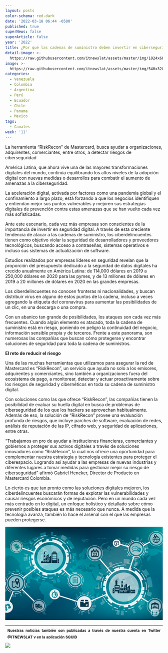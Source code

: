```yaml
---
layout: posts
color-schema: red-dark
date: '2022-03-18 06:44 -0500'
published: true
superNews: false
superArticle: false
year: '2022'
title: ¿Por qué las cadenas de suministro deben invertir en ciberseguridad?
detail-image: >-
  https://raw.githubusercontent.com/itnewslat/assets/master/img/1024x680/cadena-de-suministros-g.jpg
image: >-
  https://raw.githubusercontent.com/itnewslat/assets/master/img/540x320/cadena-de-suministros-p.jpg
categories:
  - Venezuela
  - Colombia
  - Argentina
  - Perú
  - Ecuador
  - Chile
  - Panama
  - Mexico
tags:
  - Canales
week: '11'
---
```

La herramienta “RiskRecon” de Mastercard, busca ayudar a organizaciones, adquirentes, comerciantes, entre otros, a detectar riesgos de ciberseguridad

América Latina, que ahora vive una de las mayores transformaciones digitales del mundo, continúa equilibrando los altos niveles de la adopción digital con nuevas medidas o desarrollos para combatir el aumento de amenazas a la ciberseguridad. 

La aceleración digital, activada por factores como una pandemia global y el confinamiento a largo plazo, está forzando a que los negocios identifiquen y entiendan mejor sus puntos vulnerables y mejoren sus estrategias digitales de prevención contra estas amenazas que se han vuelto cada vez más sofisticadas.

Ante este escenario, cada vez más empresas son conscientes de la importancia de invertir en seguridad digital.  A través de esta creciente tendencia de atacar a las cadenas de suministro, los ciberdelincuentes tienen como objetivo violar la seguridad de desarrolladores y proveedores tecnológicos, buscando acceso a contraseñas, sistemas operativos e incluso sus sistemas de actualización de software. 

Estudios realizados por empresas líderes en seguridad revelan que la proporción del presupuesto dedicado a la seguridad de datos digitales ha crecido anualmente en América Latina: de 114,000 dólares en 2019 a 250,000 dólares en 2020 para las pymes, y de 13 millones de dólares en 2019 a 20 millones de dólares en 2020 en las grandes empresas.

Los ciberdelincuentes no conocen fronteras ni nacionalidades, y buscan distribuir virus en alguno de estos puntos de la cadena, incluso a veces agregando la etiqueta del coronavirus para aumentar las posibilidades de un clic, en una descarga o una compra. 

Con un abanico tan grande de posibilidades, los ataques son cada vez más frecuentes. Cuando algún elemento es atacado, toda la cadena de suministro está en riesgo, poniendo en peligro la continuidad del negocio, información sensible propia y de terceros. Frente a este panorama, son numerosas las compañías que buscan cómo protegerse y encontrar soluciones de seguridad para toda la cadena de suministros.

**El reto de reducir el riesgo**

Una de las muchas herramientas que utilizamos para asegurar la red de Mastercard es “RiskRecon”, un servicio que ayuda no solo a los emisores, adquirentes y comerciantes, sino también a organizaciones fuera del ecosistema de pago, a monitorear, detectar y actuar proactivamente sobre los riesgos de seguridad y cibernéticos en toda su cadena de suministro digital.

Con soluciones como las que ofrece “RiskRecon”, las compañías tienen la posibilidad de evaluar su huella digital en busca de problemas de ciberseguridad de los que los hackers se aprovechan habitualmente. Además de eso, la solución de “RiskRecon” provee una evaluación profunda de riesgos, que incluye parches de software, evaluación de redes, análisis de reputación de las IP, cifrado web, y seguridad de aplicaciones, entre otras.

“Trabajamos en pro de ayudar a instituciones financieras, comerciantes y gobiernos a proteger sus activos digitales a través de soluciones innovadores como “RiskRecon”, la cual nos ofrece una oportunidad para complementar nuestra estrategia y tecnología existentes para proteger el ciberespacio. Logrando así ayudar a las empresas de nuevas industrias y diferentes lugares a tomar medidas para gestionar mejor su riesgo de ciberseguridad” afirmó Gabriel Hencker, Director de Producto en Mastercard Colombia.

Lo cierto es que tan pronto como las soluciones digitales mejoren, los ciberdelincuentes buscarán formas de explotar las vulnerabilidades y causar riesgos económicos y de reputación. Pero en un mundo cada vez más centrado en lo digital, un enfoque holístico y detallado sobre cómo prevenir posibles ataques es más necesario que nunca. A medida que la tecnología avanza, también lo hace el arsenal con el que las empresas pueden protegerse.

![](https://raw.githubusercontent.com/itnewslat/assets/master/img/540x320/cadena-de-suministros-p.jpg)

<table style="height: 42px;" width="569">
<tbody>
<tr>
<td style="text-align: justify;"><sub><strong>Nuestras noticias también son publicadas a través de nuestra cuenta en Twitter <a href="https://twitter.com/itnewslat?lang=es">@ITNEWSLAT</a> y en la aplicación <a href="https://squidapp.co/en/">SQUID</a></strong></sub></td>
</tr>
</tbody>
</table>

<img src="https://tracker.metricool.com/c3po.jpg?hash=56f88a41e39ab42c063cc51676587a04"/>